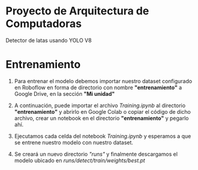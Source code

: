 # Proyecto de Arquitectura de Computadoras
Detector de latas usando YOLO V8


# Entrenamiento

1) Para entrenar el modelo debemos importar nuestro dataset configurado en Roboflow en forma de directorio con nombre **"entrenamiento"**
a Google Drive, en la sección **"Mi unidad"**

2) A continuación, puede importar el archivo *Training.ipynb* al directorio **"entrenamiento"** y abrirlo en Google Colab o copiar el código
de dicho archivo, crear un notebook en el directorio **"entrenamiento"** y pegarlo ahí. 

3) Ejecutamos cada celda del notebook *Training.ipynb* y esperamos a que se entrene nuestro modelo con nuestro dataset.

4) Se creará un nuevo directorio *"runs"* y finalmente descargamos el modelo ubicado en *runs/detect/train/weights/best.pt*
